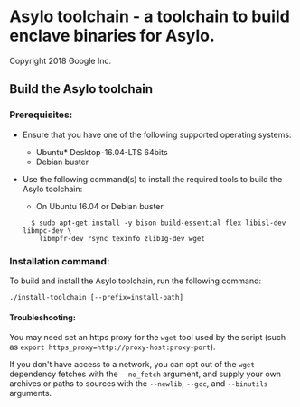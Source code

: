 Asylo toolchain - a toolchain to build enclave binaries for Asylo.
==========================================================================

Copyright 2018 Google Inc.

Build the Asylo toolchain
-------------------------------------------------------
### Prerequisites:
- Ensure that you have one of the following supported operating systems:
  * Ubuntu\* Desktop-16.04-LTS 64bits
  * Debian buster

- Use the following command(s) to install the required tools to build the
  Asylo toolchain:
  * On Ubuntu 16.04 or Debian buster
  ```
    $ sudo apt-get install -y bison build-essential flex libisl-dev libmpc-dev \
      libmpfr-dev rsync texinfo zlib1g-dev wget
  ```

### Installation command:
To build and install the Asylo toolchain, run the following command:

    ./install-toolchain [--prefix=install-path]

#### Troubleshooting:
You may need set an https proxy for the `wget` tool used by the script (such as
``export https_proxy=http://proxy-host:proxy-port``).

If you don't have access to a network, you can opt out of the `wget` dependency
fetches with the `--no_fetch` argument, and supply your own archives or paths to
sources with the `--newlib`, `--gcc`, and `--binutils` arguments.
